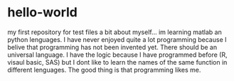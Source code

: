 # hello-world
my first repository for test files
a bit about myself... im learning matlab an python lenguages. I have never enjoyed quite a lot programming because I belive that programming has not been invented yet. There should be an universal language. I have the logic because I have programmed before (R, visaul basic, SAS) but I dont like to learn the names of the same function in different lenguages. The good thing is that programming likes me. 
